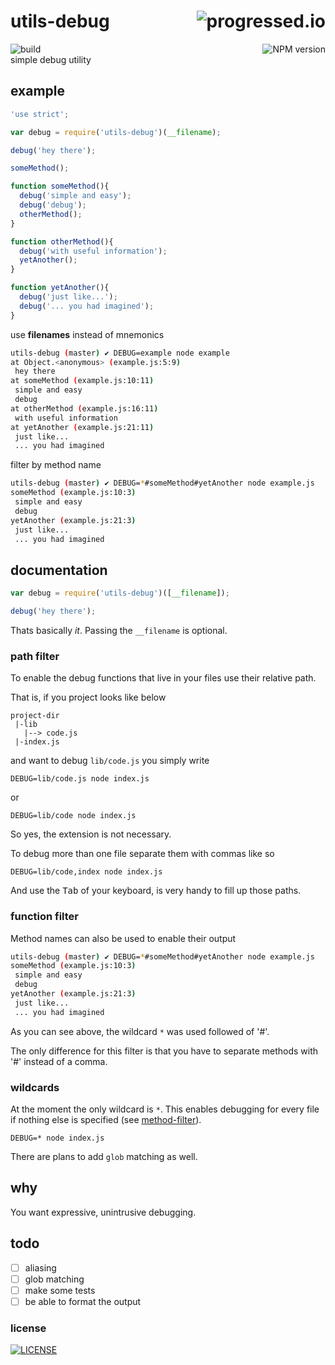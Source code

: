 # utils-debug [<img alt="progressed.io" src="http://progressed.io/bar/75" align="right"/>](https://github.com/fehmicansaglam/progressed.io)

[<img alt="build" src="http://img.shields.io/travis/stringparser/utils-debug/master.svg?style=flat-square" align="left"/>](https://travis-ci.org/stringparser/utils-debug/builds)
[<img alt="NPM version" src="http://img.shields.io/npm/v/utils-debug.svg?style=flat-square" align="right"/>](http://www.npmjs.org/package/utils-debug)

<br>
simple debug utility

## example

```js
'use strict';

var debug = require('utils-debug')(__filename);

debug('hey there');

someMethod();

function someMethod(){
  debug('simple and easy');
  debug('debug');
  otherMethod();
}

function otherMethod(){
  debug('with useful information');
  yetAnother();
}

function yetAnother(){
  debug('just like...');
  debug('... you had imagined');
}
```

use **filenames** instead of mnemonics

```sh
utils-debug (master) ✔ DEBUG=example node example
at Object.<anonymous> (example.js:5:9)
 hey there
at someMethod (example.js:10:11)
 simple and easy
 debug
at otherMethod (example.js:16:11)
 with useful information
at yetAnother (example.js:21:11)
 just like...
 ... you had imagined
```

filter by method name

```sh
utils-debug (master) ✔ DEBUG=*#someMethod#yetAnother node example.js
someMethod (example.js:10:3)
 simple and easy
 debug
yetAnother (example.js:21:3)
 just like...
 ... you had imagined
```

## documentation

```js
var debug = require('utils-debug')([__filename]);

debug('hey there');
```

Thats basically *it*. Passing the `__filename` is optional.

### path filter

To enable the debug functions that live in your files use their relative path. 

That is, if you project looks like below

```
project-dir
 |-lib
   |--> code.js
 |-index.js
```

and want to debug `lib/code.js` you simply write

    DEBUG=lib/code.js node index.js

or

    DEBUG=lib/code node index.js 

So yes, the extension is not necessary.

To debug more than one file separate them with commas like so

    DEBUG=lib/code,index node index.js

And use the <kbd>Tab</kbd> of your keyboard, is very handy to fill up those paths.

### function filter

Method names can also be used to enable their output

```sh
utils-debug (master) ✔ DEBUG=*#someMethod#yetAnother node example.js
someMethod (example.js:10:3)
 simple and easy
 debug
yetAnother (example.js:21:3)
 just like...
 ... you had imagined
```

As you can see above, the wildcard `*` was used followed of '#<methodname>'.

The only difference for this filter is that you have to separate methods with '#' instead of a comma.

### wildcards

At the moment the only wildcard is `*`. This enables debugging for every file if nothing else is specified (see [method-filter](#method-filter)).

    DEBUG=* node index.js 

There are plans to add `glob` matching as well.

## why

You want expressive, unintrusive debugging.

## todo

 - [ ] aliasing
 - [ ] glob matching
 - [ ] make some tests
 - [ ] be able to format the output

### license

[<img alt="LICENSE" src="http://img.shields.io/npm/l/utils-debug.svg?style=flat-square"/>](http://opensource.org/licenses/MIT)
